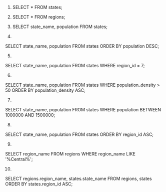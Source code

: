 1. SELECT * FROM states; 

2. SELECT * FROM regions;

3. SELECT state_name, population FROM states; 

4. 
SELECT state_name, population FROM states
ORDER BY population DESC; 

5. 
SELECT state_name, population FROM states
WHERE region_id = 7; 

6.
SELECT state_name, population FROM states
WHERE population_density > 50
ORDER BY population_density ASC; 

7. 
SELECT state_name, population FROM states
WHERE population BETWEEN 1000000 AND 1500000; 

8. 
SELECT state_name, population FROM states
ORDER BY region_id ASC; 

9. 
SELECT region_name FROM regions
WHERE region_name LIKE '%Central%';

10.
SELECT regions.region_name, states.state_name FROM regions, states
ORDER BY states.region_id ASC;